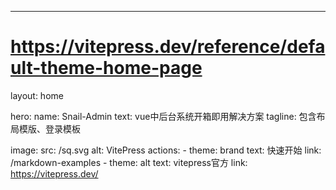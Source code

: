 ---
# https://vitepress.dev/reference/default-theme-home-page
layout: home

hero:
  name: Snail-Admin
  text:  vue中后台系统开箱即用解决方案
  tagline: 包含布局模版、登录模板

  image:
    src: /sq.svg
    alt: VitePress
  actions:
    - theme: brand
      text: 快速开始
      link: /markdown-examples
    - theme: alt
      text: vitepress官方
      link: https://vitepress.dev/
